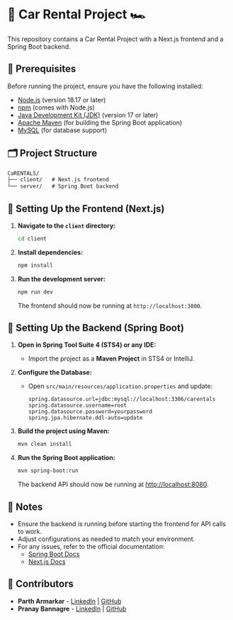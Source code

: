 # 🚗 Car Rental Project 🏎️

This repository contains a Car Rental Project with a Next.js frontend and a Spring Boot backend.

## 📝 Prerequisites
Before running the project, ensure you have the following installed:

* [Node.js](https://nodejs.org/) (version 18.17 or later)
* [npm](https://www.npmjs.com/) (comes with Node.js)
* [Java Development Kit (JDK)](https://www.oracle.com/java/technologies/javase-jdk17-downloads.html) (version 17 or later)
* [Apache Maven](https://maven.apache.org/) (for building the Spring Boot application)
* [MySQL](https://dev.mysql.com/downloads/) (for database support)

## 🗂️ Project Structure
```markdown
CaRENTALS/
├── client/   # Next.js frontend
└── server/   # Spring Boot backend
```

## 🚀 Setting Up the Frontend (Next.js)

1. **Navigate to the `client` directory:**
   ```bash
   cd client
   ```

2. **Install dependencies:**
   ```bash
   npm install
   ```

3. **Run the development server:**
   ```bash
   npm run dev
   ```
   The frontend should now be running at `http://localhost:3000`.

## 🚀 Setting Up the Backend (Spring Boot)

1. **Open in Spring Tool Suite 4 (STS4) or any IDE:**
   - Import the project as a **Maven Project** in STS4 or IntelliJ.

2. **Configure the Database:**
   - Open `src/main/resources/application.properties` and update:
     ```properties
     spring.datasource.url=jdbc:mysql://localhost:3306/carentals
     spring.datasource.username=root
     spring.datasource.password=yourpassword
     spring.jpa.hibernate.ddl-auto=update
     ```

3. **Build the project using Maven:**
   ```bash
   mvn clean install
   ```

4. **Run the Spring Boot application:**
   ```bash
   mvn spring-boot:run
   ```
   The backend API should now be running at [http://localhost:8080](http://localhost:8080).

## 📝 Notes
- Ensure the backend is running before starting the frontend for API calls to work.
- Adjust configurations as needed to match your environment.
- For any issues, refer to the official documentation:
  - [Spring Boot Docs](https://docs.spring.io/spring-boot/docs/current/reference/html/getting-started.html)
  - [Next.js Docs](https://nextjs.org/docs/getting-started)

## 👥 Contributors

- **Parth Armarkar** - [LinkedIn](http://www.linkedin.com/in/parth-armarkar-052551289) | [GitHub](https://github.com/Parth-GECA-IT)
- **Pranay Bannagre** - [LinkedIn](https://in.linkedin.com/in/pranay-bannagare-b69b76260) | [GitHub](https://github.com)